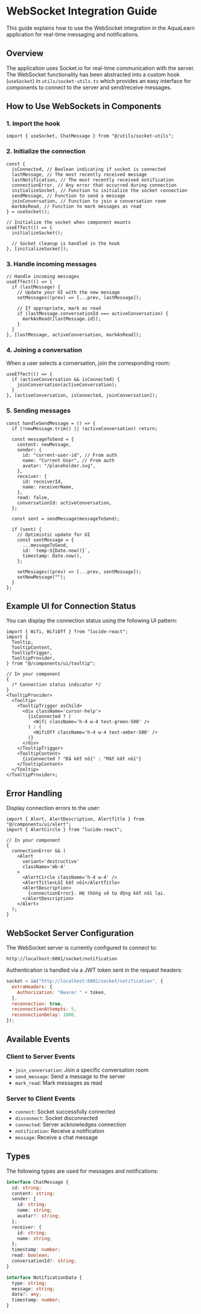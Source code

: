 # WebSocket Integration Guide

This guide explains how to use the WebSocket integration in the AquaLearn application for real-time messaging and notifications.

## Overview

The application uses Socket.io for real-time communication with the server. The WebSocket functionality has been abstracted into a custom hook (`useSocket`) in `utils/socket-utils.ts` which provides an easy interface for components to connect to the server and send/receive messages.

## How to Use WebSockets in Components

### 1. Import the hook

```tsx
import { useSocket, ChatMessage } from "@/utils/socket-utils";
```

### 2. Initialize the connection

```tsx
const {
  isConnected, // Boolean indicating if socket is connected
  lastMessage, // The most recently received message
  lastNotification, // The most recently received notification
  connectionError, // Any error that occurred during connection
  initializeSocket, // Function to initialize the socket connection
  sendMessage, // Function to send a message
  joinConversation, // Function to join a conversation room
  markAsRead, // Function to mark messages as read
} = useSocket();

// Initialize the socket when component mounts
useEffect(() => {
  initializeSocket();

  // Socket cleanup is handled in the hook
}, [initializeSocket]);
```

### 3. Handle incoming messages

```tsx
// Handle incoming messages
useEffect(() => {
  if (lastMessage) {
    // Update your UI with the new message
    setMessages((prev) => [...prev, lastMessage]);

    // If appropriate, mark as read
    if (lastMessage.conversationId === activeConversation) {
      markAsRead([lastMessage.id]);
    }
  }
}, [lastMessage, activeConversation, markAsRead]);
```

### 4. Joining a conversation

When a user selects a conversation, join the corresponding room:

```tsx
useEffect(() => {
  if (activeConversation && isConnected) {
    joinConversation(activeConversation);
  }
}, [activeConversation, isConnected, joinConversation]);
```

### 5. Sending messages

```tsx
const handleSendMessage = () => {
  if (!newMessage.trim() || !activeConversation) return;

  const messageToSend = {
    content: newMessage,
    sender: {
      id: "current-user-id", // From auth
      name: "Current User", // From auth
      avatar: "/placeholder.svg",
    },
    receiver: {
      id: receiverId,
      name: receiverName,
    },
    read: false,
    conversationId: activeConversation,
  };

  const sent = sendMessage(messageToSend);

  if (sent) {
    // Optimistic update for UI
    const sentMessage = {
      ...messageToSend,
      id: `temp-${Date.now()}`,
      timestamp: Date.now(),
    };

    setMessages((prev) => [...prev, sentMessage]);
    setNewMessage("");
  }
};
```

## Example UI for Connection Status

You can display the connection status using the following UI pattern:

```tsx
import { Wifi, WifiOff } from "lucide-react";
import {
  Tooltip,
  TooltipContent,
  TooltipTrigger,
  TooltipProvider,
} from "@/components/ui/tooltip";

// In your component
{
  /* Connection status indicator */
}
<TooltipProvider>
  <Tooltip>
    <TooltipTrigger asChild>
      <div className='cursor-help'>
        {isConnected ? (
          <Wifi className='h-4 w-4 text-green-500' />
        ) : (
          <WifiOff className='h-4 w-4 text-amber-500' />
        )}
      </div>
    </TooltipTrigger>
    <TooltipContent>
      {isConnected ? "Đã kết nối" : "Mất kết nối"}
    </TooltipContent>
  </Tooltip>
</TooltipProvider>;
```

## Error Handling

Display connection errors to the user:

```tsx
import { Alert, AlertDescription, AlertTitle } from "@/components/ui/alert";
import { AlertCircle } from "lucide-react";

// In your component
{
  connectionError && (
    <Alert
      variant='destructive'
      className='mb-4'
    >
      <AlertCircle className='h-4 w-4' />
      <AlertTitle>Lỗi kết nối</AlertTitle>
      <AlertDescription>
        {connectionError}. Hệ thống sẽ tự động kết nối lại.
      </AlertDescription>
    </Alert>
  );
}
```

## WebSocket Server Configuration

The WebSocket server is currently configured to connect to:

```
http://localhost:6001/socket/notification
```

Authentication is handled via a JWT token sent in the request headers:

```js
socket = io("http://localhost:6001/socket/notification", {
  extraHeaders: {
    Authorization: "Bearer " + token,
  },
  reconnection: true,
  reconnectionAttempts: 5,
  reconnectionDelay: 1000,
});
```

## Available Events

### Client to Server Events

- `join_conversation`: Join a specific conversation room
- `send_message`: Send a message to the server
- `mark_read`: Mark messages as read

### Server to Client Events

- `connect`: Socket successfully connected
- `disconnect`: Socket disconnected
- `connected`: Server acknowledges connection
- `notification`: Receive a notification
- `message`: Receive a chat message

## Types

The following types are used for messages and notifications:

```typescript
interface ChatMessage {
  id: string;
  content: string;
  sender: {
    id: string;
    name: string;
    avatar?: string;
  };
  receiver: {
    id: string;
    name: string;
  };
  timestamp: number;
  read: boolean;
  conversationId?: string;
}

interface NotificationData {
  type: string;
  message: string;
  data?: any;
  timestamp: number;
}
```
